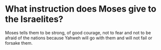 # What instruction does Moses give to the Israelites?

Moses tells them to be strong, of good courage, not to fear and not to be afraid of the nations because Yahweh will go with them and will not fail or forsake them.
